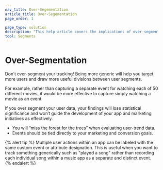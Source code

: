 ```yaml
---
nav_title: Over-Segementation
article_title: Over-Segementation
page_order: 1

page_type: solution
description: "This help article covers the implications of over-segmenting your users."
tool: Segments
---
```


# Over-Segmentation

Don't over-segment your tracking! Being more generic will help you target more users and draw more useful divisions between user segments.

For example, rather than capturing a separate event for watching each of 50 different movies, it would be more effective to capture simply watching a movie as an event.

If you over segment your user data, your findings will lose statistical significance and won’t guide the development of your app and marketing initiatives as effectively.

- You will “miss the forest for the trees” when evaluating user-trend data.
- Events should be tied directly to your marketing and conversion goals.

{% alert tip %}
Multiple user actions within an app can be labeled with the same custom event or attribute designation. This is useful when you want to track something generically such as "played a song" rather than recording each individual song within a music app as a separate and distinct event.
{% endalert %}
